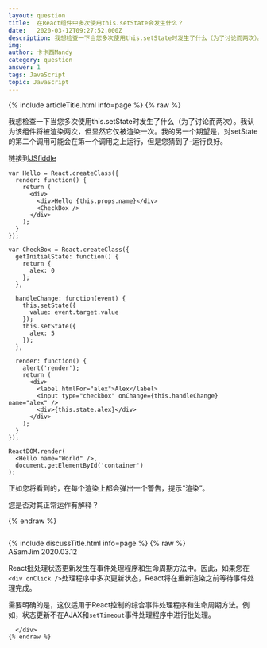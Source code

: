 ```yaml
---
layout: question
title:  在React组件中多次使用this.setState会发生什么？
date:   2020-03-12T09:27:52.000Z
description: 我想检查一下当您多次使用this.setState时发生了什么（为了讨论而两次）。我认为该组件将被渲染两次，但显然它仅被渲染一次。我的另一个期望是，对se...
img: 
author: 卡卡西Mandy
category: question
answer: 1
tags: JavaScript
topic: JavaScript
---
```

<div class="article-root">
  <div class="article">
    {% include articleTitle.html info=page %}
    {% raw %}
    <div class="article-content"><p><font style="vertical-align: inherit;"><font style="vertical-align: inherit;">我想检查一下当您多次使用this.setState时发生了什么（为了讨论而两次）。</font><font style="vertical-align: inherit;">我认为该组件将被渲染两次，但显然它仅被渲染一次。</font><font style="vertical-align: inherit;">我的另一个期望是，对setState的第二个调用可能会在第一个调用之上运行，但是您猜到了-运行良好。</font></font></p>

<p><font style="vertical-align: inherit;"><font style="vertical-align: inherit;">链接到</font></font><a href="https://jsfiddle.net/xka4v3qx/" rel="noreferrer"><font style="vertical-align: inherit;"><font style="vertical-align: inherit;">JSfiddle</font></font></a></p>

<pre><code>var Hello = React.createClass({<font></font>
  render: function() {<font></font>
    return (<font></font>
      &lt;div&gt;<font></font>
        &lt;div&gt;Hello {this.props.name}&lt;/div&gt;<font></font>
        &lt;CheckBox /&gt;<font></font>
      &lt;/div&gt;<font></font>
    );<font></font>
  }<font></font>
});<font></font>
<font></font>
var CheckBox = React.createClass({<font></font>
  getInitialState: function() {<font></font>
    return {<font></font>
      alex: 0<font></font>
    };<font></font>
  },<font></font>
<font></font>
  handleChange: function(event) {<font></font>
    this.setState({<font></font>
      value: event.target.value<font></font>
    });<font></font>
    this.setState({<font></font>
      alex: 5<font></font>
    });<font></font>
  },<font></font>
<font></font>
  render: function() {<font></font>
    alert('render');<font></font>
    return (<font></font>
      &lt;div&gt;<font></font>
        &lt;label htmlFor="alex"&gt;Alex&lt;/label&gt;<font></font>
        &lt;input type="checkbox" onChange={this.handleChange} name="alex" /&gt;<font></font>
        &lt;div&gt;{this.state.alex}&lt;/div&gt;<font></font>
      &lt;/div&gt;<font></font>
    );<font></font>
  }<font></font>
});<font></font>
<font></font>
ReactDOM.render(<font></font>
  &lt;Hello name="World" /&gt;,<font></font>
  document.getElementById('container')<font></font>
);<font></font>
</code></pre>

<p><font style="vertical-align: inherit;"><font style="vertical-align: inherit;">正如您将看到的，在每个渲染上都会弹出一个警告，提示“渲染”。 </font></font></p>

<p><font style="vertical-align: inherit;"><font style="vertical-align: inherit;">您是否对其正常运作有解释？</font></font></p></div>
    {% endraw %}
  </div>
  <p style="height: 0;width:0;overflow: hidden;"> 第1210篇《在React组件中多次使用this.setState会发生什么？》来自Winter(https://github.com/aiyld/aiyld.github.io)的站点</p>
  <div class="discuss-wrapper">
    {% include discussTitle.html info=page %}
    {% raw %}
    <div class="discuss-item">
        <div class="discuss-parent">
          <div class="discuss-meta">
            <span class="discuss-user">ASamJim</span>
            <span class="discuss-time">2020.03.12</span>
          </div>
          <div class="discuss-comment"><p><font style="vertical-align: inherit;"><font style="vertical-align: inherit;">React批处理状态更新发生在事件处理程序和生命周期方法中。</font><font style="vertical-align: inherit;">因此，如果您在</font></font><code>&lt;div onClick /&gt;</code><font style="vertical-align: inherit;"><font style="vertical-align: inherit;">处理程序中</font><font style="vertical-align: inherit;">多次更新状态</font><font style="vertical-align: inherit;">，React将在重新渲染之前等待事件处理完成。</font></font></p>

<p><font style="vertical-align: inherit;"><font style="vertical-align: inherit;">需要明确的是，这仅适用于React控制的综合事件处理程序和生命周期方法。</font><font style="vertical-align: inherit;">例如，状态更新不在AJAX和</font></font><code>setTimeout</code><font style="vertical-align: inherit;"><font style="vertical-align: inherit;">事件处理程序中进行</font><font style="vertical-align: inherit;">批处理</font><font style="vertical-align: inherit;">。</font></font></p></div>
        </div>
        
      </div>
    {% endraw %}
  </div>
<div>
